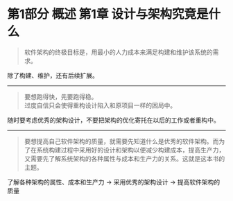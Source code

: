 # 第1部分 概述 第1章  设计与架构究竟是什么
 
>软件架构的终极目标是，用最小的人力成本来满足构建和维护该系统的需求。

除了构建、维护，还有后续扩展。

***

>要想跑得快，先要跑得稳。<br>
>过度自信只会使得重构设计陷入和原项目一样的困局中。

随时要考虑优秀的架构设计，不要把架构的优化寄托在以后的工作或者重构中。

***

>要想提高自己软件架构的质量，就需要先知道什么是优秀的软件架构。而为了在系统构建过程中采用好的设计和架构以便减少构建成本，提高生产力，又需要先了解系统架构的各种属性与成本和生产力的关系。这就是这本书的主题。

了解各种架构的属性、成本和生产力 -> 采用优秀的架构设计 -> 提高软件架构的质量

